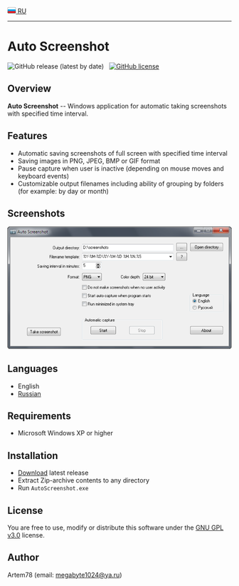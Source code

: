 [![Russian](images/russian_icon.png) RU](README-ru.md "Russian")

-------------------------  

Auto Screenshot
===============

![GitHub release (latest by date)](https://img.shields.io/github/v/release/artem78/AutoScreenshot?style=plastic)&nbsp;&nbsp;&nbsp;[![GitHub license](https://img.shields.io/github/license/artem78/AutoScreenshot?style=plastic)](https://github.com/artem78/AutoScreenshot/blob/master/LICENSE.txt)

## Overview
**Auto Screenshot** -- Windows application for automatic taking screenshots with specified time interval.

## Features
* Automatic saving screenshots of full screen with specified time interval
* Saving images in PNG, JPEG, BMP or GIF format
* Pause capture when user is inactive (depending on mouse moves and keyboard events) 
* Customizable output filenames including ability of grouping by folders (for example: by day or month)

## Screenshots
![](images/main_window.png "Main program window")

## Languages
* English
* [Russian](README-ru.md)

## Requirements
* Microsoft Windows XP or higher

## Installation
* [Download](https://github.com/artem78/AutoScreenshot/releases/latest) latest release
* Extract Zip-archive contents to any directory
* Run `AutoScreenshot.exe`

## License
You are free to use, modify or distribute this software under the [GNU GPL v3.0](https://github.com/artem78/AutoScreenshot/blob/master/LICENSE.txt) license.

## Author
Artem78 (email: [megabyte1024@ya.ru](mailto:megabyte1024@ya.ru?subject=AutoScreenshot))
